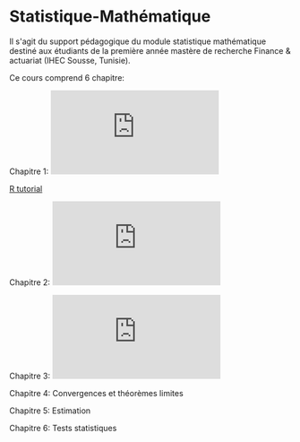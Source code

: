 # Statistique-Mathématique

Il s'agit du support pédagogique du module statistique mathématique destiné aux étudiants de la première année mastère de recherche Finance & actuariat (IHEC Sousse, Tunisie).

Ce cours comprend 6 chapitre:

Chapitre 1: ![Rappels sur les variables aléatoirs](https://github.com/Hamrita/Statistique-Mathematique/blob/main/Chapitre%201/StatMath_Chap1.pdf)

[R tutorial](https://mohamed-essaied-hamrita.shinyapps.io/Quiz1/)

Chapitre 2: ![Les lois usuelles](https://github.com/Hamrita/Statistique-Mathematique/blob/main/Chapitre%202/StatMath_Chap2.pdf)

Chapitre 3: ![Variables aléatoires simultanées](https://github.com/Hamrita/Statistique-Mathematique/blob/main/Chapitre%203/StatMath_Chap3.pdf)

Chapitre 4: Convergences et théorèmes limites

Chapitre 5: Estimation

Chapitre 6: Tests statistiques
